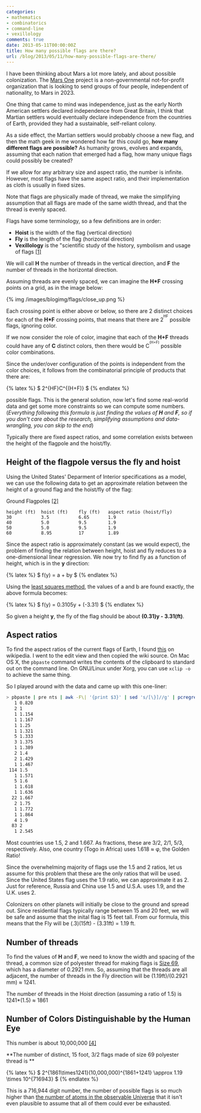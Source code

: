 ```yaml
---
categories:
- mathematics
- combinatorics
- command-line
- vexillology
comments: true
date: 2013-05-11T00:00:00Z
title: How many possible flags are there?
url: /blog/2013/05/11/how-many-possible-flags-are-there/
---
```


I have been thinking about Mars a lot more lately, and about possible colonization. The [Mars One](http://mars-one.com/) project is a non-governmental not-for-profit organization that is looking to send groups of four people, independent of nationality, to Mars in 2023.

One thing that came to mind was independence, just as the early North American settlers declared independence from Great Britain, I think that Martian settlers would eventually declare independence from the countries of Earth, provided they had a sustainable, self-reliant colony. 

As a side effect, the Martian settlers would probably choose a new flag, and then the math geek in me wondered how far this could go, **how many different flags are possible?** As humanity grows, evolves and expands, assuming that each nation that emerged had a flag, how many unique flags could possibly be created?

If we allow for any arbitrary size and aspect ratio, the number is infinite. However, most flags have the same aspect ratio, and their implementation as cloth is usually in fixed sizes. 

Note that flags are physically made of thread, we make the simplifying assumption that all flags are made of the same width thread, and that the thread is evenly spaced.

Flags have some terminology, so a few definitions are in order:

 - **Hoist** is the width of the flag (vertical direction)
 - **Fly** is the length of the flag (horizontal direction)
 - **Vexillology** is the "scientific study of the history, symbolism and usage of flags [[1]](http://en.wikipedia.org/wiki/Vexillology)

We will call **H** the number of threads in the vertical direction, and **F** the number of threads in the horizontal direction.

Assuming threads are evenly spaced, we can imagine the **H*F** crossing points on a grid, as in the image below: 

{% img /images/blogimg/flags/close_up.png %}

Each crossing point is either above or below, so there are 2 distinct choices for each of the **H*F** crossing points, that means that there are 2<sup><sup>HF</sup></sup> possible flags, ignoring color.

If we now consider the role of color, imagine that each of the **H+F** threads could have any of **C** distinct colors, then there would be C<sup><sup>(H+F)</sup></sup> possible color combinations.

Since the under/over configuration of the points is independent from the color choices, it follows from the combinatorial principle of products that there are: 

{% latex %}
$ 2^{HF}C^{(H+F)} $
{% endlatex %}

possible flags. This is the general solution, now let's find some real-world data and get some more constraints so we can compute some numbers. (*Everything following this formula is just finding the values of **H** and **F**, so if you don't care about the research, simplifying assumptions and data-wrangling, you can skip to the end*)

Typically there are fixed aspect ratios, and some correlation exists between the height of the flagpole and the hoist/fly.

## Height of the flagpole versus the fly and hoist


Using the United States' Deparment of Interior specifications as a model, we can use the following data to get an approximate relation between the height of a ground flag and the hoist/fly of the flag:


Ground Flagpoles [[2]](http://www.doi.gov/ofas/asd/upload/Flagsandseals9-25-12-2.pdf)

```
height (ft)  hoist (ft)    fly (ft)   aspect ratio (hoist/fly)
30           3.5           6.65       1.9
40           5.0           9.5        1.9
50           5.0           9.5        1.9
60           8.95          17         1.89
```

Since the aspect ratio is approximately constant (as we would expect), the problem of finding the relation between height, hoist and fly reduces to a one-dimensional linear regression. We now try to find fly as a function of height, which is in the **y** direction:

{% latex %}
$ f(y) = a + by $
{% endlatex %}

Using the [least squares method](http://en.wikipedia.org/wiki/Least_squares), the values of a and b are found exactly, the above formula becomes:

{% latex %}
$ f(y) = 0.3105y + (-3.31) $
{% endlatex %}

So given a height **y**, the fly of the flag should be about **(0.31)y - 3.31(ft)**.


## Aspect ratios


To find the aspect ratios of the current flags of Earth, I found [this](https://en.wikipedia.org/wiki/User:SiBr4/List_of_national_flags_by_aspect_ratio) on wikipedia. I went to the edit view and then copied the wiki source. On Mac OS X, the `pbpaste` command writes the contents of the clipboard to standard out on the command line. On GNU/Linux under Xorg, you can use `xclip -o` to achieve the same thing.


So I played around with the data and came up with this one-liner:

``` bash
> pbpaste | pre nts | awk -F\| '{print $3}' | sed 's/[\}]//g' | pcregrep '^\d' | sort -n | uniq -c
   1 0.820
   2 1
   1 1.154
   1 1.167
   1 1.25
   1 1.321
   5 1.333
   3 1.375
   1 1.389
   2 1.4
   2 1.429
   1 1.467
 114 1.5
   1 1.571
   5 1.6
   1 1.618
   1 1.636
  22 1.667
   2 1.75
   1 1.772
   1 1.864
   4 1.9
  83 2
   1 2.545
```

Most countries use 1.5, 2 and 1.667. As fractions, these are 3/2, 2/1, 5/3, respectively. Also, one country (Togo in Africa) uses 1.618 &#8776; &phi;, the Golden Ratio!

Since the overwhelming majority of flags use the 1.5 and 2 ratios, let us assume for this problem that these are the only ratios that will be used. Since the United States flag uses the 1.9 ratio, we can approximate it as 2. Just for reference, Russia and China use 1.5 and U.S.A. uses 1.9, and the U.K. uses 2.

Colonizers on other planets will initially be close to the ground and spread out. Since residential flags typically range between 15 and 20 feet, we will be safe and assume that the inital flag is 15 feet tall. From our formula, this means that the Fly will be (.3)(15ft) - (3.31ft) = 1.19 ft.

## Number of threads

To find the values of **H** and **F**, we need to know the width and spacing of the thread, a common size of polyester thread for making flags is [Size 69](http://www.thethreadexchange.com/miva/merchant.mvc?Screen=CTGY&Category_Code=nylon-thread-069), which has a diameter of 0.2921 mm. So, assuming that the threads are all adjacent, the number of threads in the Fly direction will be (1.19ft)/(0.2921 mm) &#8776; 1241.

The number of threads in the Hoist direction (assuming a ratio of 1.5) is 1241*(1.5) &#8776; 1861

## Number of Colors Distinguishable by the Human Eye

This number is about 10,000,000 [[4]](http://hypertextbook.com/facts/2006/JenniferLeong.shtml)

**The number of distinct, 15 foot, 3/2 flags made of size 69 polyester thread is **

{% latex %}
$ 2^{1861\times1241}(10,000,000)^{1861+1241} \approx 1.19 \times 10^{716943} $
{% endlatex %}

This is a 716,944 digit number, the number of possible flags is so much higher than [the number of atoms in the observable Universe](http://www.wolframalpha.com/input/?i=number+of+particles+in+the+universe) that it isn't even plausible to assume that all of them could ever be exhausted.


